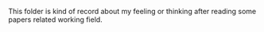 This folder is kind of record about my feeling or thinking after reading some papers related working field. 
